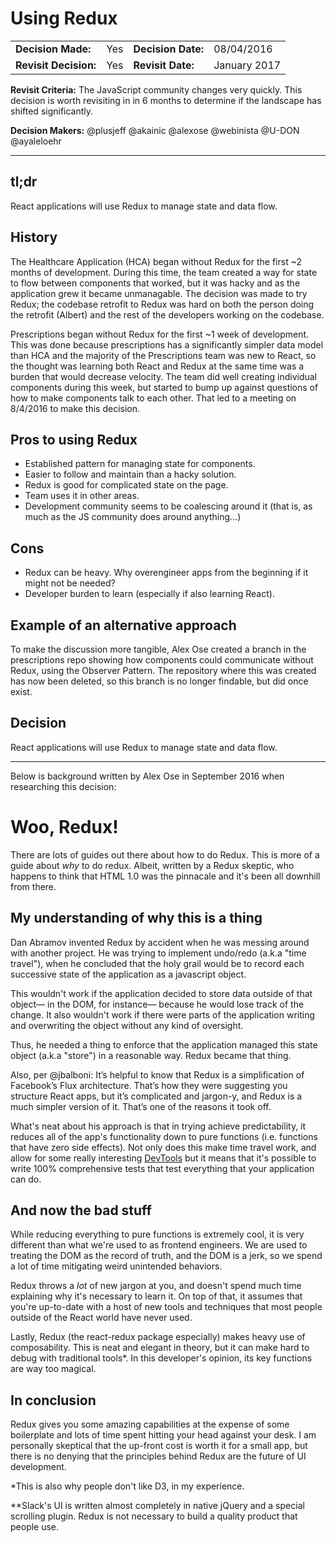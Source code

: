 # Using Redux

| | | | |
| --- | --- | --- | --- |
|**Decision Made:**|Yes| **Decision Date:** | 08/04/2016 |
|**Revisit Decision:**| Yes | **Revisit Date:** | January 2017 |

**Revisit Criteria:** The JavaScript community changes very quickly. This decision is worth revisiting in in 6 months to determine if the landscape has shifted significantly. 

**Decision Makers:** @plusjeff @akainic @alexose @webinista @U-DON @ayaleloehr


---

## tl;dr
React applications will use Redux to manage state and data flow. 

## History
The Healthcare Application (HCA) began without Redux for the first ~2 months of development.  During this time, the team created a way for state to flow between components that worked, but it was hacky and as the application grew it became unmanagable. The decision was made to try Redux; the codebase retrofit to Redux was hard on both the person doing the retrofit (Albert) and the rest of the developers working on the codebase. 

Prescriptions began without Redux for the first ~1 week of development. This was done because prescriptions has a significantly simpler data model than HCA and the majority of the Prescriptions team was new to React, so the thought was learning both React and Redux at the same time was a burden that would decrease velocity. The team did well creating individual components during this week, but started to bump up against questions of how to make components talk to each other. That led to a meeting on 8/4/2016 to make this decision. 


## Pros to using Redux

- Established pattern for managing state for components.
- Easier to follow and maintain than a hacky solution.
- Redux is good for complicated state on the page.
- Team uses it in other areas.
- Development community seems to be coalescing around it (that is, as much as the JS community does around anything...)

## Cons

- Redux can be heavy. Why overengineer apps from the beginning if it might not be needed?
- Developer burden to learn (especially if also learning React). 

## Example of an alternative approach
To make the discussion more tangible, Alex Ose created a branch in the prescriptions repo showing how components could communicate without Redux, using the Observer Pattern. The repository where this was created has now been deleted, so this branch is no longer findable, but did once exist. 

## Decision
React applications will use Redux to manage state and data flow. 


---

Below is background written by Alex Ose in September 2016 when researching this decision:

# Woo, Redux!

There are lots of guides out there about how to do Redux.  This is more of a guide about _why_ to do redux.  Albeit, written by a Redux skeptic, who happens to think that HTML 1.0 was the pinnacale and it's been all downhill from there.

## My understanding of why this is a thing

Dan Abramov invented Redux by accident when he was messing around with another project.  He was trying to implement undo/redo (a.k.a "time travel"), when he concluded that the holy grail would be to record each successive state of the application as a javascript object.

This wouldn't work if the application decided to store data outside of that object— in the DOM, for instance— because he would lose track of the change.  It also wouldn't work if there were parts of the application writing and overwriting the object without any kind of oversight.  

Thus, he needed a thing to enforce that the application managed this state object (a.k.a "store") in a reasonable way.  Redux became that thing.

Also, per @jbalboni:  It’s helpful to know that Redux is a simplification of Facebook’s Flux architecture. That’s how they were suggesting you structure React apps, but it’s complicated and jargon-y, and Redux is a much simpler version of it. That’s one of the reasons it took off.

What's neat about his approach is that in trying achieve predictability, it reduces all of the app's functionality down to pure functions (i.e. functions that have zero side effects).  Not only does this make time travel work, and allow for some really interesting [DevTools](https://chrome.google.com/webstore/detail/redux-devtools/lmhkpmbekcpmknklioeibfkpmmfibljd?hl=en) but it means that it's possible to write 100% comprehensive tests that test everything that your application can do.

## And now the bad stuff

While reducing everything to pure functions is extremely cool, it is very different than what we're used to as frontend engineers.  We are used to treating the DOM as the record of truth, and the DOM is a jerk, so we spend a lot of time mitigating weird unintended behaviors.

Redux throws a _lot_ of new jargon at you, and doesn't spend much time explaining why it's necessary to learn it.  On top of that, it assumes that you're up-to-date with a host of new tools and techniques that most people outside of the React world have never used.

Lastly, Redux (the react-redux package especially) makes heavy use of composability.  This is neat and elegant in theory, but it can make hard to debug with traditional tools*.  In this developer's opinion, its key functions are way too magical.

## In conclusion

Redux gives you some amazing capabilities at the expense of some boilerplate and lots of time spent hitting your head against your desk.  I am personally skeptical that the up-front cost is worth it for a small app, but there is no denying that the principles behind Redux are the future of UI development.

*This is also why people don't like D3, in my experience.

**Slack's UI is written almost completely in native jQuery and a special scrolling plugin.  Redux is not necessary to build a quality product that people use.

